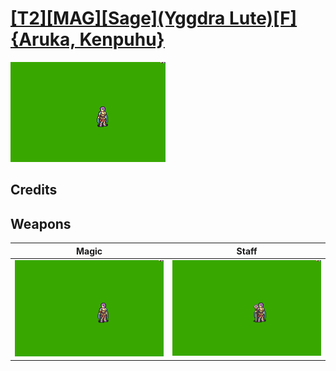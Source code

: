 # [\[T2\]\[MAG\]\[Sage\]\(Yggdra Lute\)\[F\]{Aruka, Kenpuhu}](./)

<img src="./6.%20Magic/Magic_000.png" alt="[T2][MAG][Sage](Yggdra Lute)[F]{Aruka, Kenpuhu} standing" />

## Credits



## Weapons


|Magic |Staff |
|  :---: | :---: |
| <img alt="Magic animation" src="./6.%20Magic/Magic.gif" /> | <img alt="Staff animation" src="./7.%20Staff/Staff.gif" /> |

